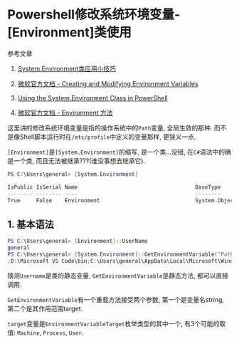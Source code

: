 # Powershell修改系统环境变量-[Environment]类使用

参考文章

1. [System.Environment类应用小技巧](http://blog.csdn.net/smeller/article/details/7059944)

2. [微软官方文档 - Creating and Modifying Environment Variables](https://technet.microsoft.com/en-us/library/ff730964.aspx)

3. [Using the System.Environment Class in PowerShell](http://www.brangle.com/wordpress/2009/08/using-the-system-environment-class-in-powershell/)

4. [微软官方文档 - Environment 方法](https://msdn.microsoft.com/zh-cn/library/system.environment_methods(v=vs.110).aspx)

这里讲的修改系统环境变量是指的操作系统中的`Path`变量, 全局生效的那种. 而不是像Shell脚本运行时在`/etc/profile`中定义的变量那样, 更狭义一点.

`[Environment]`是`[System.Environment]`的缩写, 是一个类...没错, 在`C#`语法中的确是一个类, 而且无法被继承???(谁没事想去继承它). 

```ps1
PS C:\Users\general> [System.Environment]

IsPublic IsSerial Name                                     BaseType
-------- -------- ----                                     --------
True     False    Environment                              System.Object
```

## 1. 基本语法

```ps1
PS C:\Users\general> [Environment]::UserName
general
PS C:\Users\general> [System.Environment]::GetEnvironmentVariable("Path", "User")
;D:\Microsoft VS Code\bin;C:\Users\general\AppData\Local\Microsoft\WindowsApps
```

猜测`Username`是类的静态变量, `GetEnvironmentVariable`是静态方法, 都可以直接调用.

`GetEnvironmentVariable`有一个重载方法接受两个参数, 第一个是变量名string, 第二个是其作用范围target.

`target`变量是`EnvironmentVariableTarget`枚举类型的其中一个, 有3个可能的取值: `Machine`, `Process`, `User`.